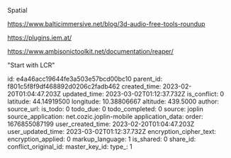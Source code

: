 Spatial

https://www.balticimmersive.net/blog/3d-audio-free-tools-roundup

https://plugins.iem.at/

https://www.ambisonictoolkit.net/documentation/reaper/

"Start with LCR"



id: e4a46acc19644fe3a503e57bcd00bc10
parent_id: f801c5f8f9df468892d0206c2fadb462
created_time: 2023-02-20T01:04:47.203Z
updated_time: 2023-03-02T01:12:37.732Z
is_conflict: 0
latitude: 44.14919500
longitude: 10.38806667
altitude: 439.5000
author: 
source_url: 
is_todo: 0
todo_due: 0
todo_completed: 0
source: joplin
source_application: net.cozic.joplin-mobile
application_data: 
order: 1676855087199
user_created_time: 2023-02-20T01:04:47.203Z
user_updated_time: 2023-03-02T01:12:37.732Z
encryption_cipher_text: 
encryption_applied: 0
markup_language: 1
is_shared: 0
share_id: 
conflict_original_id: 
master_key_id: 
type_: 1